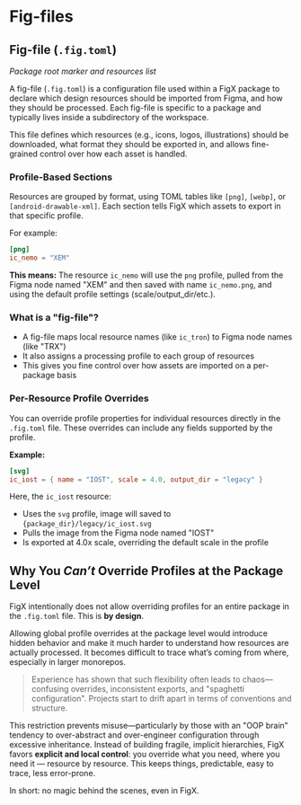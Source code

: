 # Fig-files

## Fig-file (`.fig.toml`)
*Package root marker and resources list*

A fig-file (`.fig.toml`) is a configuration file used within a FigX package to declare which design resources should be imported from Figma, and how they should be processed. Each fig-file is specific to a package and typically lives inside a subdirectory of the workspace.

This file defines which resources (e.g., icons, logos, illustrations) should be downloaded, what format they should be exported in, and allows fine-grained control over how each asset is handled.

### Profile-Based Sections

Resources are grouped by format, using TOML tables like `[png]`, `[webp]`, or `[android-drawable-xml]`. Each section tells FigX which assets to export in that specific profile.

For example:

```toml
[png]
ic_nemo = "XEM"
```

**This means:** The resource `ic_nemo` will use the `png` profile, pulled from the Figma node named "XEM" and then saved with name `ic_nemo.png`, and using the default profile settings (scale/output_dir/etc.).

### What is a "fig-file"?
- A fig-file maps local resource names (like `ic_tron`) to Figma node names (like "TRX")
- It also assigns a processing profile to each group of resources
- This gives you fine control over how assets are imported on a per-package basis

### Per-Resource Profile Overrides
You can override profile properties for individual resources directly in the `.fig.toml` file. These overrides can include any fields supported by the profile.

**Example:**
```toml
[svg]
ic_iost = { name = "IOST", scale = 4.0, output_dir = "legacy" }
```

Here, the `ic_iost` resource:
- Uses the `svg` profile, image will saved to `{package_dir}/legacy/ic_iost.svg`
- Pulls the image from the Figma node named "IOST"
- Is exported at 4.0x scale, overriding the default scale in the profile

## Why You *Can’t* Override Profiles at the Package Level
FigX intentionally does not allow overriding profiles for an entire package in the `.fig.toml` file. This is **by design**.

Allowing global profile overrides at the package level would introduce hidden behavior and make it much harder to understand how resources are actually processed. It becomes difficult to trace what’s coming from where, especially in larger monorepos.

> Experience has shown that such flexibility often leads to chaos—confusing overrides, inconsistent exports, and "spaghetti configuration". Projects start to drift apart in terms of conventions and structure.

This restriction prevents misuse—particularly by those with an "OOP brain" tendency to over-abstract and over-engineer configuration through excessive inheritance. Instead of building fragile, implicit hierarchies, FigX favors **explicit and local control**:
you override what you need, where you need it — resource by resource. This keeps things, predictable, easy to trace, less error-prone.

In short: no magic behind the scenes, even in FigX.
